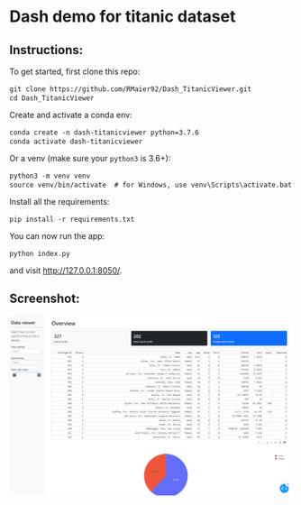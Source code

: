 # Dash demo for titanic dataset
## Instructions:
To get started, first clone this repo:

```
git clone https://github.com/RMaier92/Dash_TitanicViewer.git
cd Dash_TitanicViewer
```



Create and activate a conda env:
```
conda create -n dash-titanicviewer python=3.7.6
conda activate dash-titanicviewer
```

Or a venv (make sure your `python3` is 3.6+):
```
python3 -m venv venv
source venv/bin/activate  # for Windows, use venv\Scripts\activate.bat
```

Install all the requirements:

```
pip install -r requirements.txt
```

You can now run the app:
```
python index.py
```

and visit http://127.0.0.1:8050/.


## Screenshot:
![Demo screenshot](Screenshot.png)
